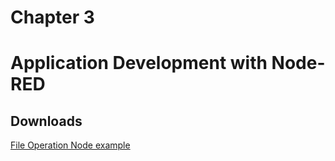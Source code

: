 # Chapter 3
# Application Development with Node-RED

## Downloads
[File Operation Node example](file-node-red.json)

